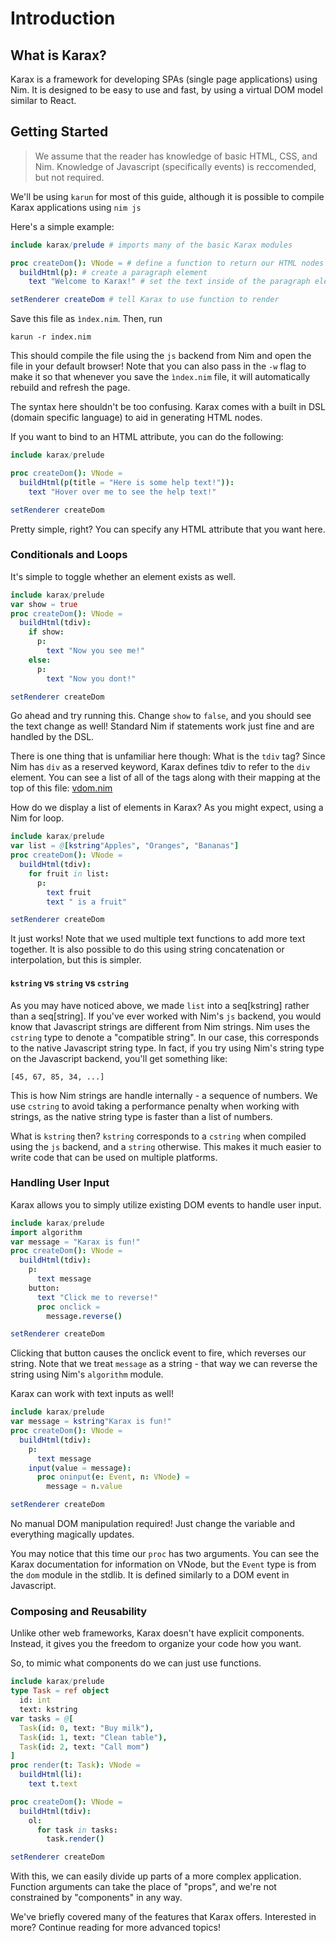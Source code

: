 # Introduction

## What is Karax?
Karax is a framework for developing SPAs (single page applications) using Nim. 
It is designed to be easy to use and fast, by using a virtual DOM model similar to React.

## Getting Started
> We assume that the reader has knowledge of basic HTML, CSS, and Nim.
> Knowledge of Javascript (specifically events) is reccomended, but not required.

We'll be using `karun` for most of this guide, although it is possible to compile Karax applications using `nim js` 

Here's a simple example:
```nim
include karax/prelude # imports many of the basic Karax modules

proc createDom(): VNode = # define a function to return our HTML nodes
  buildHtml(p): # create a paragraph element
    text "Welcome to Karax!" # set the text inside of the paragraph element

setRenderer createDom # tell Karax to use function to render
```

Save this file as `ìndex.nim`. Then, run
```
karun -r index.nim
```
This should compile the file using the `js` backend from Nim and open the file in your default browser!
Note that you can also pass in the `-w` flag to make it so that whenever you save the `ìndex.nim` file, it will automatically rebuild and refresh the page.

The syntax here shouldn't be too confusing. 
Karax comes with a built in DSL (domain specific language) to aid in generating HTML nodes.

If you want to bind to an HTML attribute, you can do the following:
```nim
include karax/prelude

proc createDom(): VNode =
  buildHtml(p(title = "Here is some help text!")):
    text "Hover over me to see the help text!"

setRenderer createDom
```
Pretty simple, right? You can specify any HTML attribute that you want here.

### Conditionals and Loops
It's simple to toggle whether an element exists as well.

```nim
include karax/prelude
var show = true
proc createDom(): VNode =
  buildHtml(tdiv):
    if show:
      p:
        text "Now you see me!"
    else:
      p:
        text "Now you dont!"

setRenderer createDom
```
Go ahead and try running this. Change `show` to `false`, and you should see the text change as well!
Standard Nim if statements work just fine and are handled by the DSL.

There is one thing that is unfamiliar here though: What is the `tdiv` tag? 
Since Nim has `div` as a reserved keyword, Karax defines tdiv to refer to the `div` element.
You can see a list of all of the tags along with their mapping at the top of this file: [vdom.nim](https://github.com/karaxnim/karax/blob/master/karax/vdom.nim)

How do we display a list of elements in Karax? As you might expect, using a Nim for loop.

```nim
include karax/prelude
var list = @[kstring"Apples", "Oranges", "Bananas"]
proc createDom(): VNode =
  buildHtml(tdiv):
    for fruit in list:
      p:
        text fruit
        text " is a fruit"

setRenderer createDom
```
It just works! Note that we used multiple text functions to add more text together.
It is also possible to do this using string concatenation or interpolation, but this is simpler.

#### `kstring` vs `string` vs `cstring`
As you may have noticed above, we made `list` into a seq[kstring] rather than a seq[string].
If you've ever worked with Nim's `js` backend, you would know that Javascript strings are different from Nim strings. 
Nim uses the `cstring` type to denote a "compatible string". 
In our case, this corresponds to the native Javascript string type. 
In fact, if you try using Nim's string type on the Javascript backend, you'll get something like:
```
[45, 67, 85, 34, ...]
```
This is how Nim strings are handle internally - a sequence of numbers.
We use `cstring` to avoid taking a performance penalty when working with strings, as the native string type is faster than a list of numbers.

What is `kstring` then? `kstring` corresponds to a `cstring` when compiled using the `js` backend, and a `string` otherwise.
This makes it much easier to write code that can be used on multiple platforms.

### Handling User Input
Karax allows you to simply utilize existing DOM events to handle user input.

```nim
include karax/prelude
import algorithm
var message = "Karax is fun!"
proc createDom(): VNode =
  buildHtml(tdiv):
    p:
      text message
    button:
      text "Click me to reverse!"
      proc onclick =
        message.reverse()

setRenderer createDom
```
Clicking that button causes the onclick event to fire, which reverses our string.
Note that we treat `message` as a string - that way we can reverse the string using Nim's `algorithm` module.

Karax can work with text inputs as well!

```nim
include karax/prelude
var message = kstring"Karax is fun!"
proc createDom(): VNode =
  buildHtml(tdiv):
    p:
      text message
    input(value = message):
      proc oninput(e: Event, n: VNode) =
        message = n.value

setRenderer createDom
```
No manual DOM manipulation required! 
Just change the variable and everything magically updates.

You may notice that this time our `proc` has two arguments. 
You can see the Karax documentation for information on VNode, but the `Event` type is from the `dom` module in the stdlib.
It is defined similarly to a DOM event in Javascript.

### Composing and Reusability
Unlike other web frameworks, Karax doesn't have explicit components.
Instead, it gives you the freedom to organize your code how you want.

So, to mimic what components do we can just use functions.

```nim
include karax/prelude
type Task = ref object
  id: int
  text: kstring
var tasks = @[
  Task(id: 0, text: "Buy milk"),
  Task(id: 1, text: "Clean table"),
  Task(id: 2, text: "Call mom")
]
proc render(t: Task): VNode =
  buildHtml(li):
    text t.text

proc createDom(): VNode =
  buildHtml(tdiv):
    ol:
      for task in tasks:
        task.render()

setRenderer createDom
```
With this, we can easily divide up parts of a more complex application.
Function arguments can take the place of "props", and we're not constrained by "components" in any way.

We've briefly covered many of the features that Karax offers.
Interested in more? Continue reading for more advanced topics!
